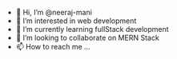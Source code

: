 - 👋 Hi, I’m @neeraj-mani
- 👀 I’m interested in web development
- 🌱 I’m currently learning fullStack development
- 💞️ I’m looking to collaborate on MERN Stack
- 📫 How to reach me ...

<!---
neeraj-mani/neeraj-mani is a ✨ special ✨ repository because its `README.md` (this file) appears on your GitHub profile.
You can click the Preview link to take a look at your changes.
--->
